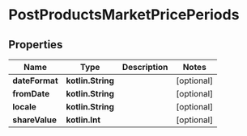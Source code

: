 
# PostProductsMarketPricePeriods

## Properties
| Name | Type | Description | Notes |
| ------------ | ------------- | ------------- | ------------- |
| **dateFormat** | **kotlin.String** |  |  [optional] |
| **fromDate** | **kotlin.String** |  |  [optional] |
| **locale** | **kotlin.String** |  |  [optional] |
| **shareValue** | **kotlin.Int** |  |  [optional] |



